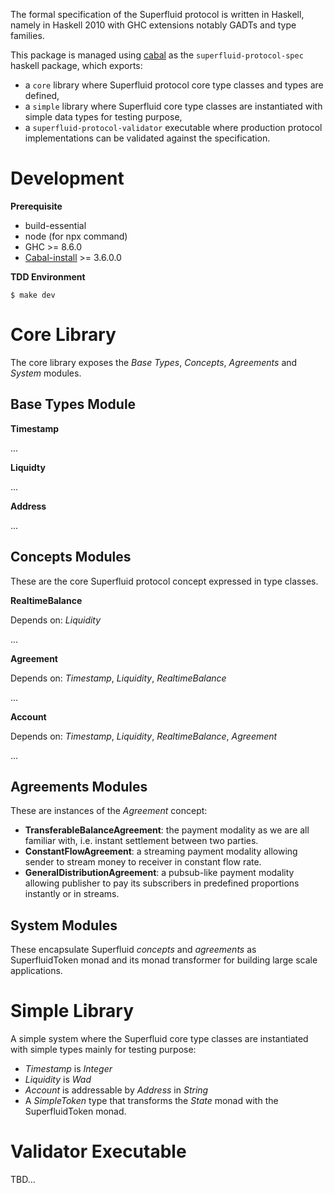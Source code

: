 The formal specification of the Superfluid protocol is written in Haskell, namely in Haskell 2010 with GHC extensions
notably GADTs and type families.

This package is managed using [cabal](https://www.haskell.org/cabal/) as the `superfluid-protocol-spec` haskell package,
which exports:

-   a `core` library where Superfluid protocol core type classes and types are defined,
-   a `simple` library where Superfluid core type classes are instantiated with simple data types for testing purpose,
-   a `superfluid-protocol-validator` executable where production protocol implementations can be validated against the
    specification.

# Development

**Prerequisite**

-   build-essential
-   node (for npx command)
-   GHC >= 8.6.0
-   [Cabal-install](https://www.haskell.org/cabal/download.html) >= 3.6.0.0

**TDD Environment**

    $ make dev

# Core Library

The core library exposes the _Base Types_, _Concepts_, _Agreements_ and _System_ modules.

## Base Types Module

**Timestamp**

...

**Liquidty**

...

**Address**

...

## Concepts Modules

These are the core Superfluid protocol concept expressed in type classes.

**RealtimeBalance**

Depends on: _Liquidity_

...

**Agreement**

Depends on: _Timestamp_, _Liquidity_, _RealtimeBalance_

...

**Account**

Depends on: _Timestamp_, _Liquidity_, _RealtimeBalance_, _Agreement_

...

## Agreements Modules

These are instances of the _Agreement_ concept:

-   **TransferableBalanceAgreement**: the payment modality as we are all familiar with, i.e. instant settlement between
    two parties.
-   **ConstantFlowAgreement**: a streaming payment modality allowing sender to stream money to receiver in constant flow
    rate.
-   **GeneralDistributionAgreement**: a pubsub-like payment modality allowing publisher to pay its subscribers in
    predefined proportions instantly or in streams.

## System Modules

These encapsulate Superfluid _concepts_ and _agreements_ as SuperfluidToken monad and its monad transformer for building
large scale applications.

# Simple Library

A simple system where the Superfluid core type classes are instantiated with simple types mainly for testing purpose:

-   _Timestamp_ is _Integer_
-   _Liquidity_ is _Wad_
-   _Account_ is addressable by _Address_ in _String_
-   A _SimpleToken_ type that transforms the _State_ monad with the SuperfluidToken monad.

# Validator Executable

TBD...
